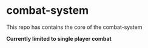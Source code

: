 # combat-system
This repo has contains the core of the combat-system

__Currently limited to single player combat__